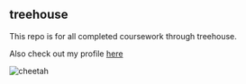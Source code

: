 ## treehouse

This repo is for all completed coursework through treehouse.

Also check out my profile [here](https://www.youtube.com/)

![cheetah](https://user-images.githubusercontent.com/46629060/78995312-b59a5780-7b07-11ea-914d-3312160c2159.jpg)
